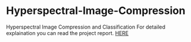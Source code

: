 # Hyperspectral-Image-Compression
Hyperspectral Image Compression and Classification
For detailed explaination you can read the project report. [HERE](https://drive.google.com/file/d/1YV811CKdNHn_GFoZeSKg19K0ejCKWfbD/view?usp=sharing)

